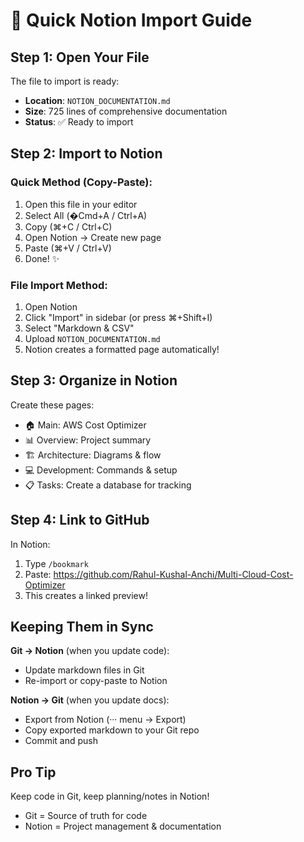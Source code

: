 # 🚀 Quick Notion Import Guide

## Step 1: Open Your File
The file to import is ready:
- **Location**: `NOTION_DOCUMENTATION.md`
- **Size**: 725 lines of comprehensive documentation
- **Status**: ✅ Ready to import

## Step 2: Import to Notion

### Quick Method (Copy-Paste):
1. Open this file in your editor
2. Select All (�Cmd+A / Ctrl+A)
3. Copy (⌘+C / Ctrl+C)
4. Open Notion → Create new page
5. Paste (⌘+V / Ctrl+V)
6. Done! ✨

### File Import Method:
1. Open Notion
2. Click "Import" in sidebar (or press ⌘+Shift+I)
3. Select "Markdown & CSV"
4. Upload `NOTION_DOCUMENTATION.md`
5. Notion creates a formatted page automatically!

## Step 3: Organize in Notion

Create these pages:
- 🏠 Main: AWS Cost Optimizer
- 📊 Overview: Project summary
- 🏗️ Architecture: Diagrams & flow
- 💻 Development: Commands & setup
- 📋 Tasks: Create a database for tracking

## Step 4: Link to GitHub

In Notion:
1. Type `/bookmark`
2. Paste: https://github.com/Rahul-Kushal-Anchi/Multi-Cloud-Cost-Optimizer
3. This creates a linked preview!

## Keeping Them in Sync

**Git → Notion** (when you update code):
- Update markdown files in Git
- Re-import or copy-paste to Notion

**Notion → Git** (when you update docs):
- Export from Notion (··· menu → Export)
- Copy exported markdown to your Git repo
- Commit and push

## Pro Tip
Keep code in Git, keep planning/notes in Notion!
- Git = Source of truth for code
- Notion = Project management & documentation
